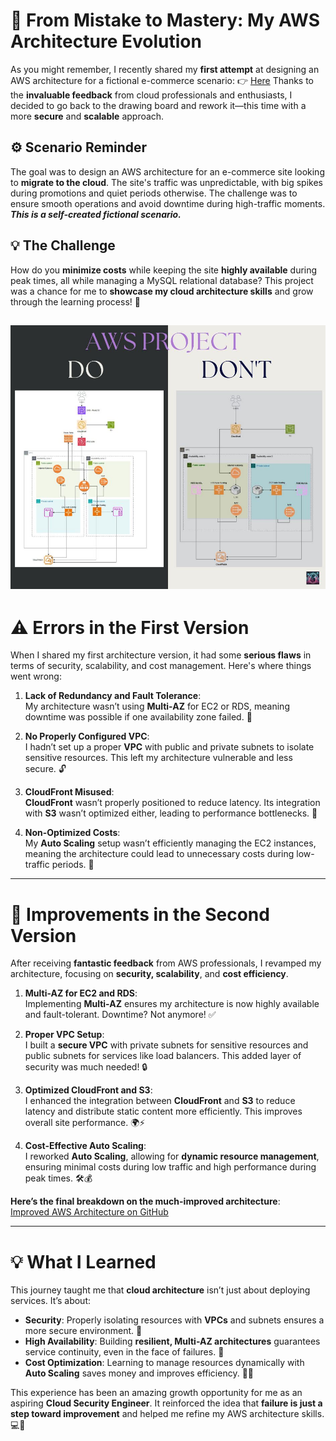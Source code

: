 # 🌟 **From Mistake to Mastery: My AWS Architecture Evolution** 
As you might remember, I recently shared my **first attempt** at designing an AWS architecture for a fictional e-commerce scenario: 
👉 [Here](https://www.linkedin.com/posts/kenza-s-cyber-cloud_aws-cloud-scalability-activity-7249739409011412992-oJyu?utm_source=share&utm_medium=member_desktop) 
Thanks to the **invaluable feedback** from cloud professionals and enthusiasts, I decided to go back to the drawing board and rework it—this time with a more **secure** and **scalable** approach. 
## ⚙️ **Scenario Reminder** 
The goal was to design an AWS architecture for an e-commerce site looking to **migrate to the cloud**. The site's traffic was unpredictable, with big spikes during promotions and quiet periods otherwise. The challenge was to ensure smooth operations and avoid downtime during high-traffic moments. 
_**This is a self-created fictional scenario.**_
## 💡 **The Challenge** 
How do you **minimize costs** while keeping the site **highly available** during peak times, all while managing a MySQL relational database? This project was a chance for me to **showcase my cloud architecture skills** and grow through the learning process! 🚀 

![AWS Project LinkedIn](Diagram%20AWS/aws%20project%20linkedin.jpg)
---

# ⚠️ **Errors in the First Version**  
When I shared my first architecture version, it had some **serious flaws** in terms of security, scalability, and cost management. Here's where things went wrong:

1. **Lack of Redundancy and Fault Tolerance**:  
   My architecture wasn’t using **Multi-AZ** for EC2 or RDS, meaning downtime was possible if one availability zone failed. 🚫

2. **No Properly Configured VPC**:  
   I hadn’t set up a proper **VPC** with public and private subnets to isolate sensitive resources. This left my architecture vulnerable and less secure. 🔓

3. **CloudFront Misused**:  
   **CloudFront** wasn’t properly positioned to reduce latency. Its integration with **S3** wasn’t optimized either, leading to performance bottlenecks. 🚦

4. **Non-Optimized Costs**:  
   My **Auto Scaling** setup wasn’t efficiently managing the EC2 instances, meaning the architecture could lead to unnecessary costs during low-traffic periods. 💸

---

# 🔄 **Improvements in the Second Version**  
After receiving **fantastic feedback** from AWS professionals, I revamped my architecture, focusing on **security, scalability**, and **cost efficiency**.

1. **Multi-AZ for EC2 and RDS**:  
   Implementing **Multi-AZ** ensures my architecture is now highly available and fault-tolerant. Downtime? Not anymore! ✅

2. **Proper VPC Setup**:  
   I built a **secure VPC** with private subnets for sensitive resources and public subnets for services like load balancers. This added layer of security was much needed! 🔒

3. **Optimized CloudFront and S3**:  
   I enhanced the integration between **CloudFront** and **S3** to reduce latency and distribute static content more efficiently. This improves overall site performance. 🌍⚡

4. **Cost-Effective Auto Scaling**:  
   I reworked **Auto Scaling**, allowing for **dynamic resource management**, ensuring minimal costs during low traffic and high performance during peak times. 🛠️💰

**Here’s the final breakdown on the much-improved architecture**:  
[Improved AWS Architecture on GitHub](https://github.com/Kzax01/AWS-Architecture-Projects/blob/main/Project%201%20-%20AWS.md)

---

# 💡 **What I Learned**  
This journey taught me that **cloud architecture** isn’t just about deploying services. It’s about:

- **Security**: Properly isolating resources with **VPCs** and subnets ensures a more secure environment. 🔐
- **High Availability**: Building **resilient, Multi-AZ architectures** guarantees service continuity, even in the face of failures. 💪
- **Cost Optimization**: Learning to manage resources dynamically with **Auto Scaling** saves money and improves efficiency. 🧠💡

This experience has been an amazing growth opportunity for me as an aspiring **Cloud Security Engineer**. It reinforced the idea that **failure is just a step toward improvement** and helped me refine my AWS architecture skills. 💻🚀
